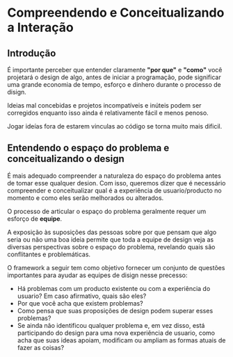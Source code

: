 # Compreendendo e Conceitualizando a Interação

## Introdução

É importante perceber que entender claramente **"por que"** e **"como"** você projetará o design de algo, antes de iniciar a programação, pode significar uma grande economia de tempo, esforço e dinhero durante o processo de disign.

Ideias mal concebidas e projetos incompatíveis e inúteis podem ser corregidos enquanto isso ainda é relativamente fácil e menos penoso.

Jogar ideías fora de estarem vinculas ao código se torna muito mais dificil.

## Entendendo o espaço do problema e conceitualizando o design

É mais adequado compreender a naturaleza do espaço do problema antes de tomar esse qualquer desion. Com isso, queremos dizer que é necessário compreender  e conceitualizar qual é a experiência de usuario/producto no momento e como eles serão  melhorados ou alterados.

O processo de articular o espaço do problema geralmente requer um esforço de **equipe**.

A exposição às suposições das pessoas sobre por que pensam que algo seria ou não  uma boa ideia permite que toda a equipe de design veja as diversas perspectivas sobre o espaço do problema, revelando quais são conflitantes e problemáticas. 

O framework a seguir tem como objetivo fornecer um conjunto de questões importantes para ayudar as equipes de disign nesse precesso:

- Há problemas com um producto existente ou com a experiência do usuario? Em caso afirmativo, quais são eles?
- Por que você acha que existem problemas?
- Como pensa que suas proposições de design podem superar esses problemas?
- Se ainda não identificou qualquer problema e, em vez disso, está  participando do design para uma nova experiência de usuario, como acha que suas ideas apoiam, modificam ou ampliam as formas atuais de fazer as coisas?